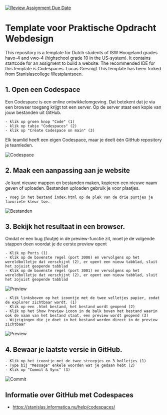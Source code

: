[![Review Assignment Due Date](https://classroom.github.com/assets/deadline-readme-button-22041afd0340ce965d47ae6ef1cefeee28c7c493a6346c4f15d667ab976d596c.svg)](https://classroom.github.com/a/hUZCCmMX)
# Template voor Praktische Opdracht Webdesign

This repository is a template for Dutch students of ISW Hoogeland grades havo-4 and vwo-4 (highschool grade 10 in the US-system).
It contains startcode for an assigment to build a website. The recommended IDE for this template is Codespaces.
Lucas Gresnigt
This template has been forked from Stanislascollege Westplantsoen.

## 1. Open een Codespace

Een Codespace is een online ontwikkelomgeving. Dat betekent dat je via een browser toegang krijgt tot een server. Op de server staat een kopie van jouw bestanden uit GitHub.

    - klik op groen knop "Code" (1)
    - klik op tabje "Codespaces" (2)
    - klik op "Create Codespace on main" (3)

Elk teamlid heeft een eigen Codespace, maar je deelt één GitHub repository je teamleden.
  
![Codespace](images/readme/codespace.png)

## 2. Maak een aanpassing aan je website

Je kunt nieuwe mappen en bestanden maken, kopieren een nieuwe naam geven of uploaden. Bestanden uploaden gebruik je voor plaatjes.

    - Voeg in het bestand index.html op de plek van de drie puntjes je favoriete kleur toe.
    
![Bestanden](images/readme/bestand.png)

## 3. Bekijk het resultaat in een browser.

Omdat er een bug (foutje) in de preview-functie zit, moet je de volgende stappen doen voordat je de eerste preview opent

    - Klik op Ports (1)
    - Klik op de bovenste regel (port 3000) en vervolgens op het wereldbolletje dat verschijnt (2), er opent een nieuw tabblad, sluit het zojuist geopende tabblad
    - Klik op de bovenste regel (port 3001) en vervolgens op het wereldbolletje dat verschijnt (2), er opent een nieuw tabblad, sluit het zojuist geopende tabblad
    
![Preview](images/readme/previewbug.png)

    - Klik linksboven op het icoontje met de twee velletjes papier, zodat de explorer zichtbaar wordt. (1)
    - Klik op een .html bestand, het bestand wordt geopend (2)
    - Klik op het Show Preview icoon in de balk boven het bestand waarin ook de naam van het bestand staat, een preview wordt geopend (3)
    - Wijzigingen die je doet in het bestand worden direct in de preview zichtbaar
    
![Preview](images/readme/preview.png)

## 4. Bewaar je laatste versie in GitHub.

    - Klik op het icoontje met de twee streepjes en 3 bolletjes (1)
    - Type bij "Message" enkele woorden wat je gedaan hebt (2)
    - Klik op "Commit & Sync" (3)
  
![Commit](images/readme/commit.png)

## Informatie over GitHub met Codespaces

- https://stanislas.informatica.nu/help/codespaces/
